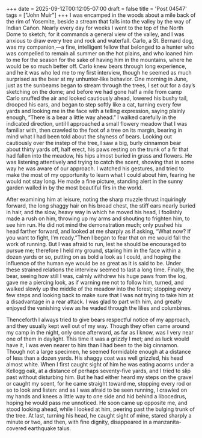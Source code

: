 +++
date = 2025-09-12T00:12:05-07:00
draft = false
title = 'Post 04547'
tags = ["John Muir"]
+++
I was encamped in the woods about a mile back of the rim of Yosemite, beside a stream that falls into the valley by the way of Indian Cañon. Nearly every day for weeks I went to the top of the North Dome to sketch; for it commands a general view of the valley, and I was anxious to draw every tree and rock and waterfall. Carlo, a St. Bernard dog, was my companion,—a fine, intelligent fellow that belonged to a hunter who was compelled to remain all summer on the hot plains, and who loaned him to me for the season for the sake of having him in the mountains, where he would be so much better off. Carlo knew bears through long experience, and he it was who led me to my first interview, though he seemed as much surprised as the bear at my unhunter-like behavior. One morning in June, just as the sunbeams began to stream through the trees, I set out for a day’s sketching on the dome; and before we had gone half a mile from camp Carlo snuffed the air and looked cautiously ahead, lowered his bushy tail, drooped his ears, and began to step softly like a cat, turning every few yards and looking me in the face with a telling expression, saying plainly enough, “There is a bear a little way ahead.” I walked carefully in the indicated direction, until I approached a small flowery meadow that I was familiar with, then crawled to the foot of a tree on its margin, bearing in mind what I had been told about the shyness of bears. Looking out cautiously over the instep of the tree, I saw a big, burly cinnamon bear about thirty yards off, half erect, his paws resting on the trunk of a fir that had fallen into the meadow, his hips almost buried in grass and flowers. He was listening attentively and trying to catch the scent, showing that in some way he was aware of our approach. I watched his gestures, and tried to make the most of my opportunity to learn what I could about him, fearing he would not stay long. He made a fine picture, standing alert in the sunny garden walled in by the most beautiful firs in the world.

After examining him at leisure, noting the sharp muzzle thrust inquiringly forward, the long shaggy hair on his broad chest, the stiff ears nearly buried in hair, and the slow, heavy way in which he moved his head, I foolishly made a rush on him, throwing up my arms and shouting to frighten him, to see him run. He did not mind the demonstration much; only pushed his head farther forward, and looked at me sharply as if asking, “What now? If you want to fight, I’m ready.”Then I began to fear that on me would fall the work of running. But I was afraid to run, lest he should be encouraged to pursue me; therefore I held my ground, staring him in the face within a dozen yards or so, putting on as bold a look as I could, and hoping the influence of the human eye would be as great as it is said to be. Under these strained relations the interview seemed to last a long time. Finally, the bear, seeing how still I was, calmly withdrew his huge paws from the log, gave me a piercing look, as if warning me not to follow him, turned, and walked slowly up the middle of the meadow into the forest; stopping every few steps and looking back to make sure that I was not trying to take him at a disadvantage in a rear attack. I was glad to part with him, and greatly enjoyed the vanishing view as he waded through the lilies and columbines.

Thenceforth I always tried to give bears respectful notice of my approach, and they usually kept well out of my way. Though they often came around my camp in the night, only once afterward, as far as I know, was I very near one of them in daylight. This time it was a grizzly I met; and as luck would have it, I was even nearer to him than I had been to the big cinnamon. Though not a large specimen, he seemed formidable enough at a distance of less than a dozen yards. His shaggy coat was well grizzled, his head almost white. When I first caught sight of him he was eating acorns under a Kellogg oak, at a distance of perhaps seventy-five yards, and I tried to slip past without disturbing him. But he had either heard my steps on the gravel or caught my scent, for he came straight toward me, stopping every rod or so to look and listen: and as I was afraid to be seen running, I crawled on my hands and knees a little way to one side and hid behind a libocedrus, hoping he would pass me unnoticed. He soon came up opposite me, and stood looking ahead, while I looked at him, peering past the bulging trunk of the tree. At last, turning his head, he caught sight of mine, stared sharply a minute or two, and then, with fine dignity, disappeared in a manzanita-covered earthquake talus.
